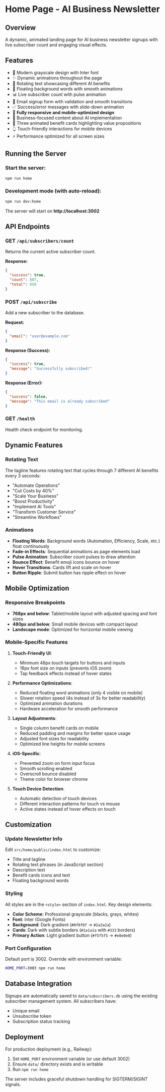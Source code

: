 # Home Page - AI Business Newsletter

## Overview
A dynamic, animated landing page for AI business newsletter signups with live subscriber count and engaging visual effects.

## Features
- 🎨 Modern grayscale design with Inter font
- ✨ Dynamic animations throughout the page
- 🔄 Rotating text showcasing different AI benefits
- 💫 Floating background words with smooth animations
- 📊 Live subscriber count with pulse animation
- 📧 Email signup form with validation and smooth transitions
- ✅ Success/error messages with slide-down animation
- 📱 **Fully responsive and mobile-optimized design**
- 💼 Business-focused content about AI implementation
- 🎯 Three animated benefit cards highlighting value propositions
- 👆 Touch-friendly interactions for mobile devices
- ⚡ Performance optimized for all screen sizes

## Running the Server

### Start the server:
```bash
npm run home
```

### Development mode (with auto-reload):
```bash
npm run dev:home
```

The server will start on **http://localhost:3002**

## API Endpoints

### GET `/api/subscribers/count`
Returns the current active subscriber count.

**Response:**
```json
{
  "success": true,
  "count": 807,
  "total": 850
}
```

### POST `/api/subscribe`
Add a new subscriber to the database.

**Request:**
```json
{
  "email": "user@example.com"
}
```

**Response (Success):**
```json
{
  "success": true,
  "message": "Successfully subscribed!"
}
```

**Response (Error):**
```json
{
  "success": false,
  "message": "This email is already subscribed"
}
```

### GET `/health`
Health check endpoint for monitoring.

## Dynamic Features

### Rotating Text
The tagline features rotating text that cycles through 7 different AI benefits every 3 seconds:
- "Automate Operations"
- "Cut Costs by 40%"
- "Scale Your Business"
- "Boost Productivity"
- "Implement AI Tools"
- "Transform Customer Service"
- "Streamline Workflows"

### Animations
- **Floating Words**: Background words (Automation, Efficiency, Scale, etc.) float continuously
- **Fade-in Effects**: Sequential animations as page elements load
- **Pulse Animation**: Subscriber count pulses to draw attention
- **Bounce Effect**: Benefit emoji icons bounce on hover
- **Hover Transitions**: Cards lift and scale on hover
- **Button Ripple**: Submit button has ripple effect on hover

## Mobile Optimization

### Responsive Breakpoints
- **768px and below**: Tablet/mobile layout with adjusted spacing and font sizes
- **480px and below**: Small mobile devices with compact layout
- **Landscape mode**: Optimized for horizontal mobile viewing

### Mobile-Specific Features
1. **Touch-Friendly UI**:
   - Minimum 48px touch targets for buttons and inputs
   - 16px font size on inputs (prevents iOS zoom)
   - Tap feedback effects instead of hover states

2. **Performance Optimizations**:
   - Reduced floating word animations (only 4 visible on mobile)
   - Slower rotation speed (4s instead of 3s for better readability)
   - Optimized animation durations
   - Hardware acceleration for smooth performance

3. **Layout Adjustments**:
   - Single column benefit cards on mobile
   - Reduced padding and margins for better space usage
   - Adjusted font sizes for readability
   - Optimized line heights for mobile screens

4. **iOS-Specific**:
   - Prevented zoom on form input focus
   - Smooth scrolling enabled
   - Overscroll bounce disabled
   - Theme color for browser chrome

5. **Touch Device Detection**:
   - Automatic detection of touch devices
   - Different interaction patterns for touch vs mouse
   - Active states instead of hover effects on touch

## Customization

### Update Newsletter Info
Edit `src/home/public/index.html` to customize:
- Title and tagline
- Rotating text phrases (in JavaScript section)
- Description text
- Benefit cards icons and text
- Floating background words

### Styling
All styles are in the `<style>` section of `index.html`. Key design elements:
- **Color Scheme**: Professional grayscale (blacks, grays, whites)
- **Font**: Inter (Google Fonts)
- **Background**: Dark gradient (`#0f0f0f` → `#2a2a2a`)
- **Cards**: Dark with subtle borders (`#1a1a1a` with `#333` borders)
- **Primary Action**: Light gradient button (`#f5f5f5` → `#e0e0e0`)

### Port Configuration
Default port is 3002. Override with environment variable:
```bash
HOME_PORT=3003 npm run home
```

## Database Integration
Signups are automatically saved to `data/subscribers.db` using the existing subscriber management system. All subscribers have:
- Unique email
- Unsubscribe token
- Subscription status tracking

## Deployment
For production deployment (e.g., Railway):
1. Set `HOME_PORT` environment variable (or use default 3002)
2. Ensure `data/` directory exists and is writable
3. Run `npm run home`

The server includes graceful shutdown handling for SIGTERM/SIGINT signals.

